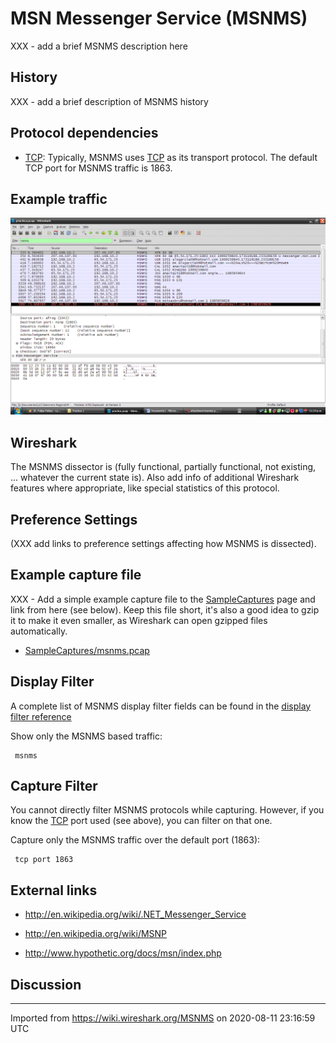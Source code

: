 # MSN Messenger Service (MSNMS)

XXX - add a brief MSNMS description here

## History

XXX - add a brief description of MSNMS history

## Protocol dependencies

  - [TCP](/TCP): Typically, MSNMS uses [TCP](/TCP) as its transport protocol. The default TCP port for MSNMS traffic is 1863.

## Example traffic

![msnms.png](uploads/__moin_import__/attachments/MSNMS/msnms.png "msnms.png")

## Wireshark

The MSNMS dissector is (fully functional, partially functional, not existing, ... whatever the current state is). Also add info of additional Wireshark features where appropriate, like special statistics of this protocol.

## Preference Settings

(XXX add links to preference settings affecting how MSNMS is dissected).

## Example capture file

XXX - Add a simple example capture file to the [SampleCaptures](/SampleCaptures) page and link from here (see below). Keep this file short, it's also a good idea to gzip it to make it even smaller, as Wireshark can open gzipped files automatically.

  - [SampleCaptures/msnms.pcap](uploads/__moin_import__/attachments/SampleCaptures/msnms.pcap)

## Display Filter

A complete list of MSNMS display filter fields can be found in the [display filter reference](http://www.wireshark.org/docs/dfref/m/msnms.html)

Show only the MSNMS based traffic:

``` 
 msnms
```

## Capture Filter

You cannot directly filter MSNMS protocols while capturing. However, if you know the [TCP](/TCP) port used (see above), you can filter on that one.

Capture only the MSNMS traffic over the default port (1863):

``` 
 tcp port 1863
```

## External links

  - <http://en.wikipedia.org/wiki/.NET_Messenger_Service>

  - <http://en.wikipedia.org/wiki/MSNP>

  - <http://www.hypothetic.org/docs/msn/index.php>

## Discussion

---

Imported from https://wiki.wireshark.org/MSNMS on 2020-08-11 23:16:59 UTC
